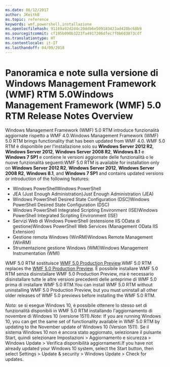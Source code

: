 ```yaml
---
ms.date: 06/12/2017
author: JKeithB
ms.topic: reference
keywords: wmf,powershell,installazione
ms.openlocfilehash: 91169a92d2d4c20ddb6e509183423ad428bc68b9
ms.sourcegitcommit: cf195b090b3223fa4917206dfec7f0b603873cdf
ms.translationtype: HT
ms.contentlocale: it-IT
ms.lasthandoff: 04/09/2018
---
```

# <a name="windows-management-framework-wmf-50-rtm-release-notes-overview"></a><span data-ttu-id="ed44f-102">Panoramica e note sulla versione di Windows Management Framework (WMF) RTM 5.0</span><span class="sxs-lookup"><span data-stu-id="ed44f-102">Windows Management Framework (WMF) 5.0 RTM Release Notes Overview</span></span>

<span data-ttu-id="ed44f-103">Windows Management Framework (WMF) 5.0 RTM introduce funzionalità aggiornate rispetto a WMF 4.0.</span><span class="sxs-lookup"><span data-stu-id="ed44f-103">Windows Management Framework (WMF) 5.0 RTM brings functionality that has been updated from WMF 4.0.</span></span> <span data-ttu-id="ed44f-104">WMF 5.0 RTM è disponibile per l'installazione solo su **Windows Server 2012 R2**, **Windows Server 2012**, **Windows Server 2008 R2**, **Windows 8.1** e **Windows 7 SP1** e contiene le versioni aggiornate delle funzionalità o le nuove funzionalità seguenti:</span><span class="sxs-lookup"><span data-stu-id="ed44f-104">WMF 5.0 RTM is available for installation only on **Windows Server 2012 R2**, **Windows Server 2012**, **Windows Server 2008 R2**, **Windows 8.1**, and **Windows 7 SP1** and contains updated versions or introduction of the following features:</span></span>

- <span data-ttu-id="ed44f-105">Windows PowerShell</span><span class="sxs-lookup"><span data-stu-id="ed44f-105">Windows PowerShell</span></span>
- <span data-ttu-id="ed44f-106">JEA (Just Enough Administration)</span><span class="sxs-lookup"><span data-stu-id="ed44f-106">Just Enough Administration (JEA)</span></span>
- <span data-ttu-id="ed44f-107">Windows PowerShell Desired State Configuration (DSC)</span><span class="sxs-lookup"><span data-stu-id="ed44f-107">Windows PowerShell Desired State Configuration (DSC)</span></span>
- <span data-ttu-id="ed44f-108">Windows PowerShell Integrated Scripting Environment (ISE)</span><span class="sxs-lookup"><span data-stu-id="ed44f-108">Windows PowerShell Integrated Scripting Environment (ISE)</span></span>
- <span data-ttu-id="ed44f-109">Servizi Web di Windows PowerShell (estensione IIS OData di gestione)</span><span class="sxs-lookup"><span data-stu-id="ed44f-109">Windows PowerShell Web Services (Management OData IIS Extension)</span></span>
- <span data-ttu-id="ed44f-110">Gestione remota Windows (WinRM)</span><span class="sxs-lookup"><span data-stu-id="ed44f-110">Windows Remote Management (WinRM)</span></span>
- <span data-ttu-id="ed44f-111">Strumentazione gestione Windows (WMI)</span><span class="sxs-lookup"><span data-stu-id="ed44f-111">Windows Management Instrumentation (WMI)</span></span>

<span data-ttu-id="ed44f-112">WMF 5.0 RTM sostituisce [WMF 5.0 Production Preview](http://blogs.msdn.com/b/powershell/archive/2015/08/31/windows-management-framework-5-0-production-preview-is-now-available.aspx).</span><span class="sxs-lookup"><span data-stu-id="ed44f-112">WMF 5.0 RTM replaces the [WMF 5.0 Production Preview](http://blogs.msdn.com/b/powershell/archive/2015/08/31/windows-management-framework-5-0-production-preview-is-now-available.aspx).</span></span> <span data-ttu-id="ed44f-113">È possibile installare WMF 5.0 RTM senza disinstallare WMF 5.0 Production Preview, ma è necessario disinstallare tutte le altre versioni precedenti delle anteprime di WMF 5.0 prima di installare WMF 5.0 RTM.</span><span class="sxs-lookup"><span data-stu-id="ed44f-113">You can install WMF 5.0 RTM without uninstalling WMF 5.0 Production Preview, but you must uninstall all other older releases of WMF 5.0 previews before installing the WMF 5.0 RTM.</span></span>

<span data-ttu-id="ed44f-114">*Nota:* se si esegue Windows 10, è possibile ottenere lo stesso set di funzionalità disponibili in WMF 5.0 RTM installando l'aggiornamento di novembre di Windows 10 (versione 1511).</span><span class="sxs-lookup"><span data-stu-id="ed44f-114">*Note:* If you are running Windows 10, you can get the same set of functionality available in WMF 5.0 RTM by updating to the November update of Windows 10 (Version 1511).</span></span> <span data-ttu-id="ed44f-115">Se il sistema Windows 10 non è ancora stato aggiornato, selezionare il pulsante Start, quindi selezionare Impostazioni > Aggiornamento e sicurezza > Windows Update > Verifica disponibilità aggiornamenti.</span><span class="sxs-lookup"><span data-stu-id="ed44f-115">If you have not already updated your Windows 10 system, select the Start button, then select Settings > Update & security > Windows Update > Check for updates.</span></span>
